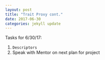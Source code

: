 ```yaml
---
layout: post
title: "Trait Proxy cont."
date: 2017-06-30
categories: jekyll update
---
```


Tasks for 6/30/17:
1. `Descriptors`
2. Speak with Mentor on next plan for project
